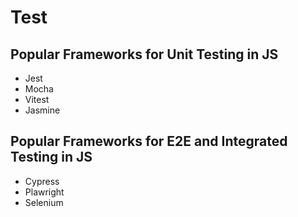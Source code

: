 # Test

## Popular Frameworks for Unit Testing in JS

- Jest
- Mocha
- Vitest
- Jasmine

## Popular Frameworks for E2E and Integrated Testing in JS

- Cypress
- Plawright
- Selenium
